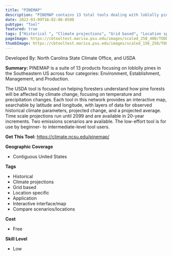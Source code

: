 ```yaml
---
title: "PINEMAP"
description: "PINEMAP contains 13 total tools dealing with loblolly pine trees in Southeastern US across four categories: Environment, Establishment, Management, and Production."
date: 2022-03-09T16:02:06-0500
pubtype: "Tool"
featured: true
tags: ["Historical ", "Climate projections", "Grid based", "Location specific", "Application", "Interactive interface/map", "Compare scenarios/locations"]
pageImage: https://cbtooltest.marisa.psu.edu/images/scaled_250_400/TOOLID_78.0_ScreenCapture-1.png
thumbImage: https://cbtooltest.marisa.psu.edu/images/scaled_156_250/TOOLID_78.0_ScreenCapture-1.png
---
```

Developed By: North Carolina State Climate Office, and USDA

**Summary:** PINEMAP is a suite of 13 products focusing on loblolly pines in the Southeastern US across four categories: Environment, Establishment, Management, and Production.

The USDA tool is focused on helping foresters understand how pine forests will be affected by climate change, focusing on temperature and precipitation changes. Each tool in this network provides an interactive map, searchable by latitude and longitude, with layers of data for observed historical climate parameters, projected change, and a projected average. Time scale projections run until 2099 and are available in 20-year increments. Two emissions scenarios are available. The low-effort tool is for use by beginner- to intermediate-level tool users.

__**Get This Tool:**__ https://climate.ncsu.edu/pinemap/

__**Geographic Coverage**__
- Contiguous United States

__**Tags**__
-  Historical 
-  Climate projections
-  Grid based
-  Location specific
-  Application
-  Interactive interface/map
-  Compare scenarios/locations

__**Cost**__
- Free

__**Skill Level**__
- Low
